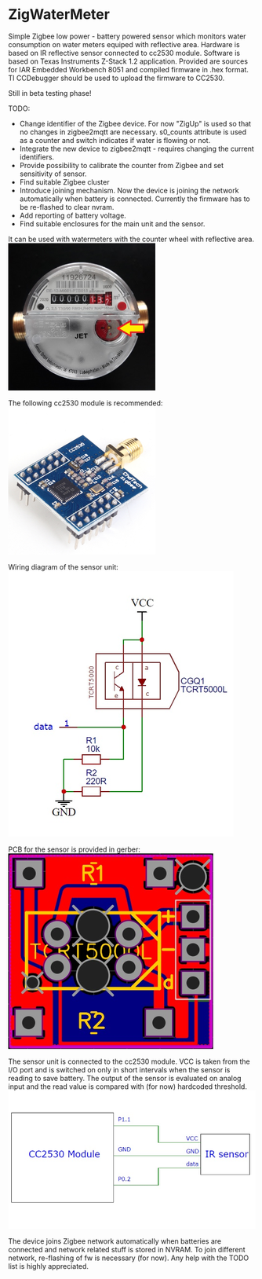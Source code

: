 # ZigWaterMeter

Simple Zigbee low power - battery powered sensor which monitors water consumption on water meters equiped with reflective area.
Hardware is based on IR reflective sensor connected to cc2530 module.
Software is based on Texas Instruments Z-Stack 1.2 application.
Provided are sources for IAR Embedded Workbench 8051 and compiled firmware in .hex format. TI CCDebugger should be used to upload the firmware to CC2530.

Still in beta testing phase!

TODO:
- Change identifier of the Zigbee device. For now "ZigUp" is used so that no changes in zigbee2mqtt are necessary. s0_counts attribute is used as a counter and switch indicates if water is flowing or not.
- Integrate the new device to zigbee2mqtt - requires changing the current identifiers.
- Provide possibility to calibrate the counter from Zigbee and set sensitivity of sensor.
- Find suitable Zigbee cluster
- Introduce joining mechanism. Now the device is joining the network automatically when battery is connected. Currently the firmware has to be re-flashed to clear nvram.
- Add reporting of battery voltage.
- Find suitable enclosures for the main unit and the sensor.

It can be used with watermeters with the counter wheel with reflective area.
<img src="https://github.com/pedroke/ZigWaterMeter/blob/master/images/watermeter.jpg" width="300px">

The following cc2530 module is recommended:
<img src="https://github.com/pedroke/ZigWaterMeter/blob/master/images/module.jpg" width="300px">

Wiring diagram of the sensor unit:
![Reflection sensor schematic](/images/schematic.jpg?raw=true "Reflection sensor schematic")

PCB for the sensor is provided in gerber:
![Reflection sensor pcb](/images/pcb.jpg?raw=true "Reflection sensor pcb")

The sensor unit is connected to the cc2530 module. VCC is taken from the I/O port and is switched on only in short intervals when the sensor is reading to save battery. The output of the sensor is evaluated on analog input and the read value is compared with (for now) hardcoded threshold.
![Connection](/images/connection.jpg?raw=true "Connection")

The device joins Zigbee network automatically when batteries are connected and network related stuff is stored in NVRAM. To join different network, re-flashing of fw is necessary (for now).
Any help with the TODO list is highly appreciated.

